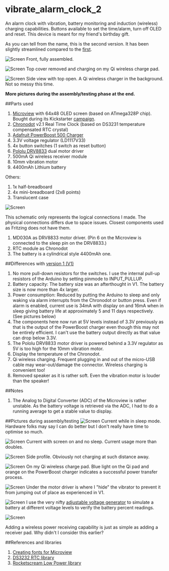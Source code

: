 vibrate_alarm_clock_2
===================

An alarm clock with vibration, battery monitoring and induction (wireless) charging capabilities.  Buttons available to set the time/alarm, turn off OLED and reset. This device is meant for my friend's birthday gift. 

As you can tell from the name, this is the second version. It has been slightly streamlined compared to the [first](https://github.com/yeokm1/vibrate_alarm_clock).

![Screen](misc/front-assembled.jpg)
Front, fully assembled.

![Screen](misc/front-charging.jpg)
Top cover removed and charging on my Qi wireless charge pad.

![Screen](misc/side-not-charging.jpg)
Side view with top open. A Qi wireless charger in the background. Not so messy this time.

<b>More pictures during the assembly/testing phase at the end.</b>

##Parts used
1. [Microview](https://www.sparkfun.com/products/12923) with 64x48 OLED screen (based on ATmega328P chip). Bought during its Kickstarter [campaign](https://www.kickstarter.com/projects/1516846343/microview-chip-sized-arduino-with-built-in-oled-di).
2. [Chronodot](http://docs.macetech.com/doku.php/chronodot_v2.0) v2.1 Real Time Clock (based on DS3231 temperature compensated RTC crystal)
3. [Adafruit PowerBoost 500 Charger](https://learn.adafruit.com/adafruit-powerboost-500-plus-charger/overview)
4. 3.3V voltage regulator (LD1117V33)
5. 4x button switches (1 switch as reset button)  
6. [Pololu DRV8833](http://www.pololu.com/product/2130) dual motor driver  
7. 500mA Qi wireless receiver module
8. 10mm vibration motor
9. 4400mAh Lithium battery

Others:  

1. 1x half-breadboard 
2. 4x mini-breadboard (2x8 points)
3. Translucent case  

![Screen](/misc/schematic.png)

This schematic only represents the logical connections I made. The physical connections differs due to space issues.
Closest components used as Fritzing does not have them.

1. MD030A as DRV8833 motor driver. (Pin 6 on the Microview is connected to the sleep pin on the DRV8833.)
2. RTC module as Chronodot
3. The battery is a cylindrical style 4400mAh one.

##Differences with [version 1 (V1)](https://github.com/yeokm1/vibrate_alarm_clock)
1. No more pull-down resistors for the switches. I use the internal pull-up resistors of the Arduino by setting pinmode to INPUT_PULLUP.
2. Battery capacity: The battery size was an afterthought in V1. The battery size is now more than 4x larger.
3. Power consumption: Reduced by putting the Arduino to sleep and only waking via alarm interrupts from the Chronodot or button press. Even if alarm is enabled, current use is 34mA with display on and 16mA when in sleep giving battery life at approximately 5 and 11 days respectively. (See pictures below)
4. The components here now run at 5V levels instead of 3.3V previously as that is the output of the PowerBoost charger even though this may not be entirely efficient. I can't use the battery output directly as that value can drop below 3.3V.
5. The Pololu DRV8833 motor driver is powered behind a 3.3V regulator as 5V is too high for the 10mm vibration motor.
6. Display the temperature of the Chronodot.
7. Qi wireless charging. Frequent plugging in and out of the micro-USB cable may wear-out/damage the connector. Wireless charging is convenient too!
8. Removed speaker as it is rather soft. Even the vibration motor is louder than the speaker!

##Notes
1. The Analog to Digital Converter (ADC) of the Microview is rather unstable. As the battery voltage is retrieved via the ADC, I had to do a running average to get a stable value to display.

##Pictures during assembly/testing
![Screen](misc/current-sleep.jpg)
Current while in sleep mode. Hardware folks may say I can do better but I don't really have time to optimise so much.

![Screen](misc/current-active.jpg)
Current with screen on and no sleep. Current usage more than doubles.

![Screen](misc/side-not-charging.jpg)
Side profile. Obviously not charging at such distance away.

![Screen](misc/side-charging.jpg)
On my Qi wireless charge pad. Blue light on the Qi pad and orange on the PowerBoost charger indicates a successful power transfer process.

![Screen](misc/innard-vibrator.jpg)
Under the motor driver is where I "hide" the vibrator to prevent it from jumping out of place as experienced in V1.

![Screen](misc/innard-adj-voltage1.jpg)
I use the very nifty [adjustable voltage generator](https://learn.adafruit.com/adjustable-breadboard-power-supply-kit) to simulate a battery at different voltage levels to verify the battery percent readings.

![Screen](misc/back.jpg)

Adding a wireless power receiving capability is just as simple as adding a receiver pad. Why didn't I consider this earlier?

##References and libraries
1. [Creating fonts for Microview](http://learn.microview.io/font/creating-fonts-for-microview.html)
2. [DS3232 RTC library](https://github.com/JChristensen/DS3232RTC)
3. [Rocketscream Low Power library](http://www.rocketscream.com/blog/2011/07/04/lightweight-low-power-arduino-library/)
